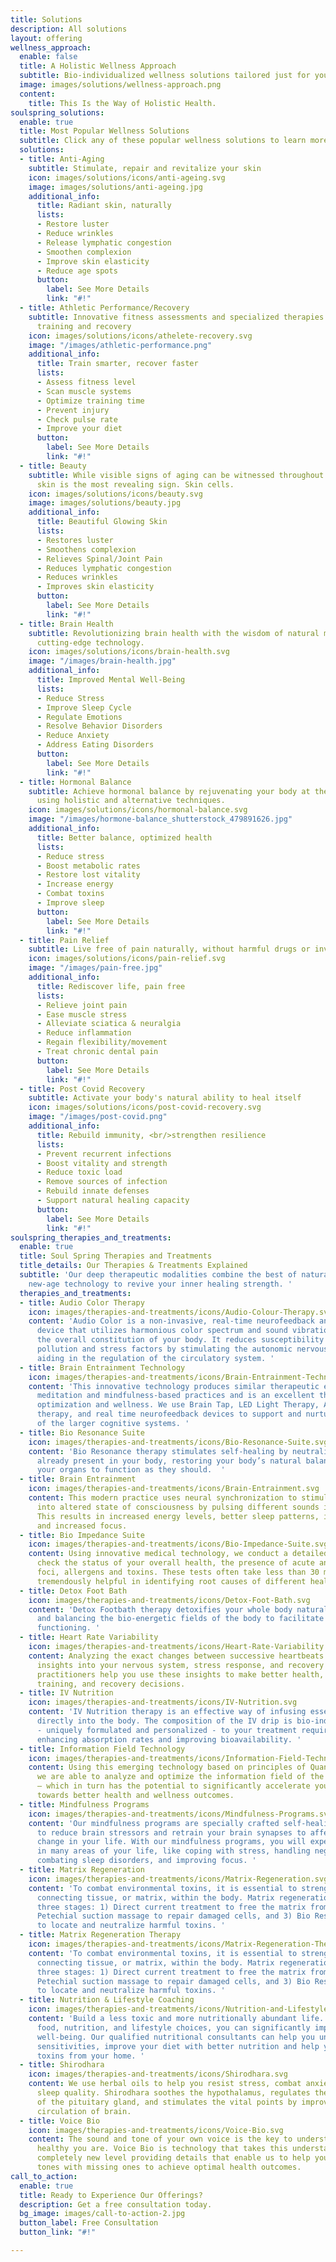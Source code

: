 ```yaml
---
title: Solutions
description: All solutions
layout: offering
wellness_approach:
  enable: false
  title: A Holistic Wellness Approach
  subtitle: Bio-individualized wellness solutions tailored just for you
  image: images/solutions/wellness-approach.png
  content:
    title: This Is the Way of Holistic Health.
soulspring_solutions:
  enable: true
  title: Most Popular Wellness Solutions
  subtitle: Click any of these popular wellness solutions to learn more.
  solutions:
  - title: Anti-Aging
    subtitle: Stimulate, repair and revitalize your skin
    icon: images/solutions/icons/anti-ageing.svg
    image: images/solutions/anti-ageing.jpg
    additional_info:
      title: Radiant skin, naturally
      lists:
      - Restore luster
      - Reduce wrinkles
      - Release lymphatic congestion
      - Smoothen complexion
      - Improve skin elasticity
      - Reduce age spots
      button:
        label: See More Details
        link: "#!"
  - title: Athletic Performance/Recovery
    subtitle: Innovative fitness assessments and specialized therapies for optimized
      training and recovery
    icon: images/solutions/icons/athelete-recovery.svg
    image: "/images/athletic-performance.png"
    additional_info:
      title: Train smarter, recover faster
      lists:
      - Assess fitness level
      - Scan muscle systems
      - Optimize training time
      - Prevent injury
      - Check pulse rate
      - Improve your diet
      button:
        label: See More Details
        link: "#!"
  - title: Beauty
    subtitle: While visible signs of aging can be witnessed throughout the body, your
      skin is the most revealing sign. Skin cells.
    icon: images/solutions/icons/beauty.svg
    image: images/solutions/beauty.jpg
    additional_info:
      title: Beautiful Glowing Skin
      lists:
      - Restores luster
      - Smoothens complexion
      - Relieves Spinal/Joint Pain
      - Reduces lymphatic congestion
      - Reduces wrinkles
      - Improves skin elasticity
      button:
        label: See More Details
        link: "#!"
  - title: Brain Health
    subtitle: Revolutionizing brain health with the wisdom of natural medicine and
      cutting-edge technology.
    icon: images/solutions/icons/brain-health.svg
    image: "/images/brain-health.jpg"
    additional_info:
      title: Improved Mental Well-Being
      lists:
      - Reduce Stress
      - Improve Sleep Cycle
      - Regulate Emotions
      - Resolve Behavior Disorders
      - Reduce Anxiety
      - Address Eating Disorders
      button:
        label: See More Details
        link: "#!"
  - title: Hormonal Balance
    subtitle: Achieve hormonal balance by rejuvenating your body at the cellular level
      using holistic and alternative techniques.
    icon: images/solutions/icons/hormonal-balance.svg
    image: "/images/hormone-balance_shutterstock_479891626.jpg"
    additional_info:
      title: Better balance, optimized health
      lists:
      - Reduce stress
      - Boost metabolic rates
      - Restore lost vitality
      - Increase energy
      - Combat toxins
      - Improve sleep
      button:
        label: See More Details
        link: "#!"
  - title: Pain Relief
    subtitle: Live free of pain naturally, without harmful drugs or invasive procedures.
    icon: images/solutions/icons/pain-relief.svg
    image: "/images/pain-free.jpg"
    additional_info:
      title: Rediscover life, pain free
      lists:
      - Relieve joint pain
      - Ease muscle stress
      - Alleviate sciatica & neuralgia
      - Reduce inflammation
      - Regain flexibility/movement
      - Treat chronic dental pain
      button:
        label: See More Details
        link: "#!"
  - title: Post Covid Recovery
    subtitle: Activate your body's natural ability to heal itself
    icon: images/solutions/icons/post-covid-recovery.svg
    image: "/images/post-covid.png"
    additional_info:
      title: Rebuild immunity, <br/>strengthen resilience
      lists:
      - Prevent recurrent infections
      - Boost vitality and strength
      - Reduce toxic load
      - Remove sources of infection
      - Rebuild innate defenses
      - Support natural healing capacity
      button:
        label: See More Details
        link: "#!"
soulspring_therapies_and_treatments:
  enable: true
  title: Soul Spring Therapies and Treatments
  title_details: Our Therapies & Treatments Explained
  subtitle: 'Our deep therapeutic modalities combine the best of natural science and
    new-age technology to revive your inner healing strength. '
  therapies_and_treatments:
  - title: Audio Color Therapy
    icon: images/therapies-and-treatments/icons/Audio-Colour-Therapy.svg
    content: 'Audio Color is a non-invasive, real-time neurofeedback and self-therapy
      device that utilizes harmonious color spectrum and sound vibrations to reinforce
      the overall constitution of your body. It reduces susceptibility to environmental
      pollution and stress factors by stimulating the autonomic nervous system and
      aiding in the regulation of the circulatory system. '
  - title: Brain Entrainment Technology
    icon: images/therapies-and-treatments/icons/Brain-Entrainment-Technology.svg
    content: 'This innovative technology produces similar therapeutic effects as regular
      meditation and mindfulness-based practices and is an excellent therapy for brain
      optimization and wellness. We use Brain Tap, LED Light Therapy, Audio Color
      therapy, and real time neurofeedback devices to support and nurture the performance
      of the larger cognitive systems. '
  - title: Bio Resonance Suite
    icon: images/therapies-and-treatments/icons/Bio-Resonance-Suite.svg
    content: 'Bio Resonance therapy stimulates self-healing by neutralizing toxins
      already present in your body, restoring your body’s natural balance and allowing
      your organs to function as they should.  '
  - title: Brain Entrainment
    icon: images/therapies-and-treatments/icons/Brain-Entrainment.svg
    content: This modern practice uses neural synchronization to stimulate the brain
      into altered state of consciousness by pulsing different sounds in your ears.
      This results in increased energy levels, better sleep patterns, improved learning,
      and increased focus.
  - title: Bio Impedance Suite
    icon: images/therapies-and-treatments/icons/Bio-Impedance-Suite.svg
    content: Using innovative medical technology, we conduct a detailed analysis to
      check the status of your overall health, the presence of acute and chronic inflammation
      foci, allergens and toxins. These tests often take less than 30 mins and are
      tremendously helpful in identifying root causes of different health conditions.
  - title: Detox Foot Bath
    icon: images/therapies-and-treatments/icons/Detox-Foot-Bath.svg
    content: 'Detox Footbath therapy detoxifies your whole body naturally by stimulating
      and balancing the bio-energetic fields of the body to facilitate better organ
      functioning. '
  - title: Heart Rate Variability
    icon: images/therapies-and-treatments/icons/Heart-Rate-Variability.svg
    content: Analyzing the exact changes between successive heartbeats can give valuable
      insights into your nervous system, stress response, and recovery activity. Our
      practitioners help you use these insights to make better health, nutrition,
      training, and recovery decisions.
  - title: IV Nutrition
    icon: images/therapies-and-treatments/icons/IV-Nutrition.svg
    content: 'IV Nutrition therapy is an effective way of infusing essential nutrients
      directly into the body. The composition of the IV drip is bio-individualized
      - uniquely formulated and personalized - to your treatment requirements, thereby
      enhancing absorption rates and improving bioavailability. '
  - title: Information Field Technology
    icon: images/therapies-and-treatments/icons/Information-Field-Technology.svg
    content: Using this emerging technology based on principles of Quantum Physics,
      we are able to analyze and optimize the information field of the human body
      – which in turn has the potential to significantly accelerate your progress
      towards better health and wellness outcomes.
  - title: Mindfulness Programs
    icon: images/therapies-and-treatments/icons/Mindfulness-Programs.svg
    content: 'Our mindfulness programs are specially crafted self-healing sessions
      to reduce brain stressors and retrain your brain synapses to affect a positive
      change in your life. With our mindfulness programs, you will experience a shift
      in many areas of your life, like coping with stress, handling negative emotions,
      combating sleep disorders, and improving focus. '
  - title: Matrix Regeneration
    icon: images/therapies-and-treatments/icons/Matrix-Regeneration.svg
    content: 'To combat environmental toxins, it is essential to strengthen the soft
      connecting tissue, or matrix, within the body. Matrix regeneration therapy comprises
      three stages: 1) Direct current treatment to free the matrix from toxins, 2)
      Petechial suction massage to repair damaged cells, and 3) Bio Resonance Therapy
      to locate and neutralize harmful toxins. '
  - title: Matrix Regeneration Therapy
    icon: images/therapies-and-treatments/icons/Matrix-Regeneration-Therapy.svg
    content: 'To combat environmental toxins, it is essential to strengthen the soft
      connecting tissue, or matrix, within the body. Matrix regeneration therapy comprises
      three stages: 1) Direct current treatment to free the matrix from toxins, 2)
      Petechial suction massage to repair damaged cells, and 3) Bio Resonance Therapy
      to locate and neutralize harmful toxins. '
  - title: Nutrition & Lifestyle Coaching
    icon: images/therapies-and-treatments/icons/Nutrition-and-Lifestyle-Coaching.svg
    content: 'Build a less toxic and more nutritionally abundant life. By improving
      food, nutrition, and lifestyle choices, you can significantly improve your overall
      well-being. Our qualified nutritional consultants can help you uncover food
      sensitivities, improve your diet with better nutrition and help you remove hidden
      toxins from your home. '
  - title: Shirodhara
    icon: images/therapies-and-treatments/icons/Shirodhara.svg
    content: We use herbal oils to help you resist stress, combat anxiety, and improve
      sleep quality. Shirodhara soothes the hypothalamus, regulates the functions
      of the pituitary gland, and stimulates the vital points by improving the blood
      circulation of brain.
  - title: Voice Bio
    icon: images/therapies-and-treatments/icons/Voice-Bio.svg
    content: The sound and tone of your own voice is the key to understanding how
      healthy you are. Voice Bio is technology that takes this understanding to a
      completely new level providing details that enable us to help you balance overactive
      tones with missing ones to achieve optimal health outcomes.
call_to_action:
  enable: true
  title: Ready to Experience Our Offerings?
  description: Get a free consultation today.
  bg_image: images/call-to-action-2.jpg
  button_label: Free Consultation
  button_link: "#!"

---
```

